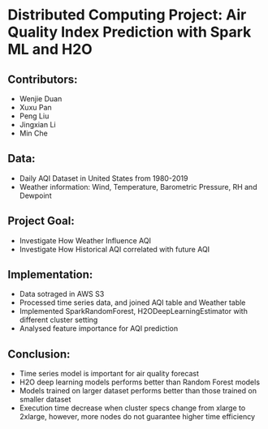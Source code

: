 #  Distributed Computing Project: Air Quality Index Prediction with Spark ML and H2O

## Contributors:
- Wenjie Duan
- Xuxu Pan
- Peng Liu
- Jingxian Li
- Min Che

## Data:
- Daily AQI Dataset in United States from 1980-2019
- Weather information: Wind, Temperature, Barometric Pressure, RH and Dewpoint

## Project Goal:
- Investigate How Weather Influence AQI
- Investigate How Historical AQI correlated with future AQI

## Implementation:
- Data sotraged in AWS S3
- Processed time series data, and joined AQI table and Weather table
- Implemented SparkRandomForest, H2ODeepLearningEstimator with different cluster setting
- Analysed feature importance for AQI prediction 

## Conclusion:
- Time series model is important for air quality forecast
- H2O deep learning models performs better than Random Forest models 
- Models trained on larger dataset performs better than those trained on smaller dataset
- Execution time decrease when cluster specs change from xlarge to 2xlarge, however, more nodes do not guarantee higher time efficiency 
